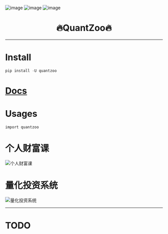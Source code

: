 

![image](https://img.shields.io/pypi/v/quantzoo.svg) ![image](https://img.shields.io/travis/Jie-Yuan/quantzoo.svg) ![image](https://readthedocs.org/projects/quantzoo/badge/?version=latest)



<h1 align = "center">🔥QuantZoo🔥</h1>

---
# Install
```python
pip install -U quantzoo
```

# [Docs](https://jie-yuan.github.io/quantzoo/)

# Usages
```
import quantzoo
```
# 个人财富课
![个人财富课](https://tva1.sinaimg.cn/large/e6c9d24egy1h1dum2e0xij20ef0ctdgw.jpg)

# 量化投资系统
![量化投资系统](https://tva1.sinaimg.cn/large/e6c9d24egy1h1dunn77maj20e30aoaa8.jpg)


---
# TODO
